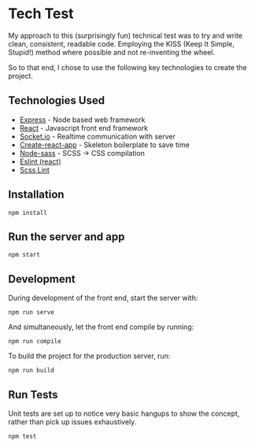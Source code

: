 # Tech Test

My approach to this (surprisingly fun) technical test was to try and write clean, consistent, readable code. Employing the KISS (Keep It Simple, Stupid!) method where possible and not re-inventing the wheel.

So to that end, I chose to use the following key technologies to create the project.

## Technologies Used

- [Express](https://github.com/expressjs/express) - Node based web framework
- [React](https://facebook.github.io/react/) - Javascript front end framework
- [Socket.io](https://github.com/socketio/socket.io) - Realtime communication with server
- [Create-react-app](https://github.com/facebookincubator/create-react-app) - Skeleton boilerplate to save time
- [Node-sass](https://github.com/sass/node-sass) - SCSS -> CSS compilation
- [Eslint (react)](https://www.npmjs.com/package/eslint-plugin-react)
- [Scss Lint](https://github.com/brigade/scss-lint)


## Installation

    npm install

## Run the server and app

    npm start

## Development

During development of the front end, start the server with:

    npm run serve

And simultaneously, let the front end compile by running:

    npm run compile

To build the project for the production server, run:

    npm run build

## Run Tests

Unit tests are set up to notice very basic hangups to show the concept, rather than pick up issues exhaustively.

    npm test
